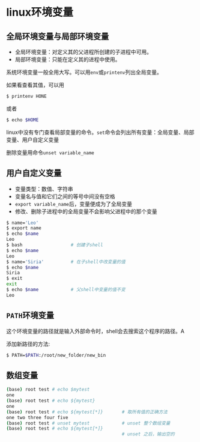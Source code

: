 # linux环境变量

## 全局环境变量与局部环境变量

- 全局环境变量：对定义其的父进程所创建的子进程中可用。
- 局部环境变量：只能在定义其的进程中使用。

系统环境变量一般全用大写。可以用`env`或`printenv`列出全局变量。

如果看查看其值，可以用

```bash
$ printenv HONE
```

或者

```bash
$ echo $HOME
```

linux中没有专门查看局部变量的命令。`set`命令会列出所有变量：全局变量、局部变量、用户自定义变量

删除变量用命令`unset variable_name`

## 用户自定义变量

- 变量类型：数值、字符串
- 变量名与值和它们之间的等号中间没有空格
- `export variable_name`后，变量便成为了全局变量
- 修改、删除子进程中的全局变量不会影响父进程中的那个变量

```sh
$ name='Leo'
$ export name
$ echo $name
Leo
$ bash                  # 创建子shell
$ echo $name
Leo
$ name='Siria'          # 在子shell中改变量的值
$ echo $name
Siria
$ exit
exit
$ echo $name            # 父shell中变量的值不变
Leo
```

## `PATH`环境变量

这个环境变量的路径就是输入外部命令时，shell会去搜索这个程序的路径。A

添加新路径的方法:

```bash
$ PATH=$PATH:/root/new_folder/new_bin
```

## 数组变量

```bash
(base) root test # echo $mytest
one
(base) root test # echo ${mytest}
one
(base) root test # echo ${mytest[*]}       # 取所有值的正确方法
one two three four five
(base) root test # unset mytest            # unset 整个数组变量
(base) root test # echo ${mytest[*]}
                                           # unset 之后，输出空的
```

